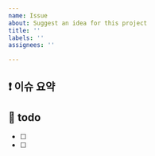 ```yaml
---
name: Issue
about: Suggest an idea for this project
title: ''
labels: ''
assignees: ''

---
```


## ❗ 이슈 요약
<!-- 이유에 대해 설명해주세요. -->


## 📝 todo
<!-- 상세한 작업으로 구분하여 나누어주세요. -->
- [ ] 
- [ ]
